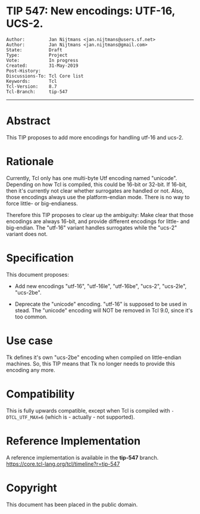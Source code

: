 # TIP 547: New encodings: UTF-16, UCS-2.
	Author:         Jan Nijtmans <jan.nijtmans@users.sf.net>
	Author:         Jan Nijtmans <jan.nijtmans@gmail.com>
	State:          Draft
	Type:           Project
	Vote:           In progress
	Created:        31-May-2019
	Post-History:   
	Discussions-To: Tcl Core list
	Keywords:       Tcl
	Tcl-Version:    8.7
	Tcl-Branch:     tip-547
-----

# Abstract

This TIP proposes to add more encodings for handling utf-16 and ucs-2.

# Rationale

Currently, Tcl only has one multi-byte Utf encoding named "unicode". Depending on how
Tcl is compiled, this could be 16-bit or 32-bit. If 16-bit, then it's currently
not clear whether surrogates are handled or not. Also, those encodings always
use the platform-endian mode. There is no way to force little- or big-endianess.

Therefore this TIP proposes to clear up the ambiguity: Make clear that those
encodings are always 16-bit, and provide different encodings for little- and
big-endian. The "utf-16" variant handles surrogates while the "ucs-2" variant does not.

# Specification

This document proposes:

 * Add new encodings "utf-16", "utf-16le", "utf-16be", "ucs-2", "ucs-2le", "ucs-2be".

 * Deprecate the "unicode" encoding. "utf-16" is supposed to be used in stead. The "unicode" encoding
   will NOT be removed in Tcl 9.0, since it's too common.

# Use case

Tk defines it's own "ucs-2be" encoding when compiled on little-endian machines. So, this TIP means
that Tk no longer needs to provide this encoding any more.

# Compatibility

This is fully upwards compatible, except when Tcl is compiled with `-DTCL_UTF_MAX=6` (which is - actually - not supported).

# Reference Implementation

A reference implementation is available in  the **tip-547** branch.
<https://core.tcl-lang.org/tcl/timeline?r=tip-547>

# Copyright

This document has been placed in the public domain.
